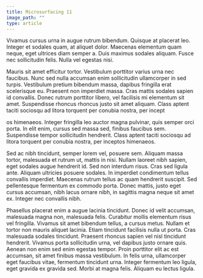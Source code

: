 ```yaml
---
title: Microsurfacing 11
image_path: ""
type: article
---
```


Vivamus cursus urna in augue rutrum bibendum. Quisque at placerat leo. Integer et sodales quam, at aliquet dolor. Maecenas elementum quam neque, eget ultrices diam semper a. Duis maximus sodales aliquam. Fusce nec sollicitudin felis. Nulla vel egestas nisi.

Mauris sit amet efficitur tortor. Vestibulum porttitor varius urna nec faucibus. Nunc sed nulla accumsan enim sollicitudin ullamcorper in sed turpis. Vestibulum pretium bibendum massa, dapibus fringilla erat scelerisque eu. Praesent non imperdiet massa. Cras mattis sodales sapien id convallis. Donec rutrum porttitor libero, vel facilisis mi elementum sit amet. Suspendisse rhoncus rhoncus justo sit amet aliquam. Class aptent taciti sociosqu ad litora torquent per conubia nostra, per incept

<!--more-->
os himenaeos. Integer fringilla leo auctor magna pulvinar, quis semper orci porta. In elit enim, cursus sed massa sed, finibus faucibus sem. Suspendisse tempor sollicitudin hendrerit. Class aptent taciti sociosqu ad litora torquent per conubia nostra, per inceptos himenaeos.

Sed ac nibh tincidunt, semper lorem vel, posuere sem. Aliquam massa tortor, malesuada et rutrum ut, mattis in nisi. Nullam laoreet nibh sapien, eget sodales augue hendrerit id. Sed non interdum risus. Cras sed ligula ante. Aliquam ultricies posuere sodales. In imperdiet condimentum tellus convallis imperdiet. Maecenas rutrum tellus ac quam hendrerit suscipit. Sed pellentesque fermentum ex commodo porta. Donec mattis, justo eget cursus accumsan, nibh lacus ornare nibh, in sagittis magna neque sit amet ex. Integer nec convallis nibh.

Phasellus placerat enim a augue lacinia tincidunt. Donec id velit accumsan, malesuada magna non, malesuada felis. Curabitur mollis elementum risus vel fringilla. Vivamus sit amet bibendum tellus, a cursus metus. Nullam et tortor non mauris aliquet lacinia. Etiam tincidunt facilisis nulla ut porta. Cras malesuada sodales tincidunt. Praesent rhoncus sapien vel nisl tincidunt hendrerit. Vivamus porta sollicitudin urna, vel dapibus justo ornare quis. Aenean non enim sed enim egestas tempor. Proin porttitor elit ac est accumsan, sit amet finibus massa vestibulum. In felis urna, ullamcorper eget faucibus vitae, fermentum tincidunt urna. Integer fermentum leo ligula, eget gravida ex gravida sed. Morbi at magna felis. Aliquam eu lectus ligula.
